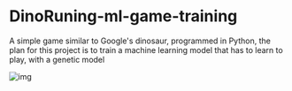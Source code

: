 # DinoRuning-ml-game-training 
A simple game similar to Google's dinosaur, programmed in Python, the plan for this project is to train a machine learning model that has to learn to play, with a genetic model

![img](https://github.com/MartinCastillo/Dinosaur_runing_ml_gym/blob/master/1.PNG)
